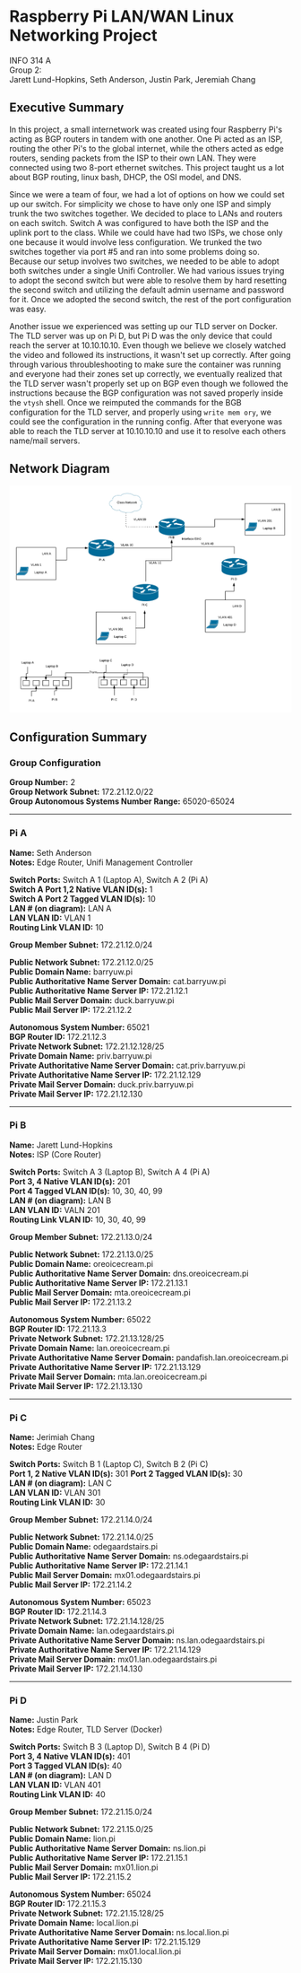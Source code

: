 # Raspberry Pi LAN/WAN Linux Networking Project
INFO 314 A  
Group 2:  
Jarett Lund-Hopkins, Seth Anderson, Justin Park, Jeremiah Chang  
  
## Executive Summary  

In this project, a small internetwork was created using four Raspberry Pi's acting as BGP routers in tandem with one another. One Pi acted as an ISP, routing the other Pi's to the global internet, while the others acted as edge routers, sending packets from the ISP to their own LAN. They were connected using two 8-port ethernet switches. This project taught us a lot about BGP routing, linux bash, DHCP, the OSI model, and DNS. 

Since we were a team of four, we had a lot of options on how we could set up our switch. For simplicity we chose to have only one ISP and simply trunk the two switches together. We decided to place to LANs and routers on each switch. Switch A was configured to have both the ISP and the uplink port to the class. While we could have had two ISPs, we chose only one because it would involve less configuration. We trunked the two switches together via port #5 and ran into some problems doing so. Because our setup involves two switches, we needed to be able to adopt both switches under a single Unifi Controller. We had various issues trying to adopt the second switch but were able to resolve them by hard resetting the second switch and utilizing the default admin username and password for it. Once we adopted the second switch, the rest of the port configuration was easy.
  
Another issue we experienced was setting up our TLD server on Docker. The TLD server was up on Pi D, but Pi D was the only device that could reach the server at 10.10.10.10. Even though we believe we closely watched the video and followed its instructions, it wasn't set up correctly. After going through various throubleshooting to make sure the container was running and everyone had their zones set up correctly, we eventually realized that the TLD server wasn't properly set up on BGP even though we followed the instructions because the BGP configuration was not saved properly inside the `vtysh` shell. Once we reimputed the commands for the BGB configuration for the TLD server, and properly using `write mem ory`, we could see the configuration in the running config. After that everyone was able to reach the TLD server at 10.10.10.10 and use it to resolve each others name/mail servers. 

## Network Diagram  
![](./resources/network.png)

## Configuration Summary  

### Group Configuration
**Group Number:** 2  
**Group Network Subnet:** 172.21.12.0/22  
**Group Autonomous Systems Number Range:** 65020-65024  

***

### Pi A
 
**Name:** Seth Anderson  
**Notes:** Edge Router, Unifi Management Controller  

**Switch Ports:** Switch A 1 (Laptop A), Switch A 2 (Pi A)  
**Switch A Port 1,2 Native VLAN ID(s):** 1  
**Switch A Port 2 Tagged VLAN ID(s):** 10  
**LAN # (on diagram):**  LAN A  
**LAN VLAN ID:** VLAN 1  
**Routing Link VLAN ID:** 10  

**Group Member Subnet:** 172.21.12.0/24  

**Public Network Subnet:** 172.21.12.0/25  
**Public Domain Name:** barryuw.pi  
**Public Authoritative Name Server Domain:** cat.barryuw.pi  
**Public Authoritative Name Server IP:** 172.21.12.1  
**Public Mail Server Domain:** duck.barryuw.pi  
**Public Mail Server IP:** 172.21.12.2  

**Autonomous System Number:** 65021  
**BGP Router ID:** 172.21.12.3  
**Private Network Subnet:**  172.21.12.128/25  
**Private Domain Name:** priv.barryuw.pi  
**Private Authoritative Name Server Domain:** cat.priv.barryuw.pi  
**Private Authoritative Name Server IP:** 172.21.12.129  
**Private Mail Server Domain:** duck.priv.barryuw.pi  
**Private Mail Server IP:** 172.21.12.130  

***

### Pi B
 
**Name:** Jarett Lund-Hopkins  
**Notes:** ISP (Core Router)   

**Switch Ports:** Switch A 3 (Laptop B), Switch A 4 (Pi A)  
**Port 3, 4 Native VLAN ID(s):** 201  
**Port 4 Tagged VLAN ID(s):**  10, 30, 40, 99  
**LAN # (on diagram):** LAN B  
**LAN VLAN ID:** VALN 201  
**Routing Link VLAN ID:** 10, 30, 40, 99  

**Group Member Subnet:** 172.21.13.0/24  

**Public Network Subnet:** 172.21.13.0/25  
**Public Domain Name:** oreoicecream.pi  
**Public Authoritative Name Server Domain:** dns.oreoicecream.pi  
**Public Authoritative Name Server IP:** 172.21.13.1  
**Public Mail Server Domain:** mta.oreoicecream.pi  
**Public Mail Server IP:** 172.21.13.2  

**Autonomous System Number:** 65022  
**BGP Router ID:** 172.21.13.3  
**Private Network Subnet:**  172.21.13.128/25  
**Private Domain Name:** lan.oreoicecream.pi  
**Private Authoritative Name Server Domain:** pandafish.lan.oreoicecream.pi  
**Private Authoritative Name Server IP:** 172.21.13.129  
**Private Mail Server Domain:** mta.lan.oreoicecream.pi  
**Private Mail Server IP:** 172.21.13.130  

***

### Pi C
 
**Name:** Jerimiah Chang  
**Notes:**  Edge Router  

**Switch Ports:** Switch B 1 (Laptop C), Switch B 2 (Pi C)  
**Port 1, 2 Native VLAN ID(s):** 301
**Port 2 Tagged VLAN ID(s):** 30  
**LAN # (on diagram):**  LAN C  
**LAN VLAN ID:** VLAN 301  
**Routing Link VLAN ID:** 30  

**Group Member Subnet:** 172.21.14.0/24  

**Public Network Subnet:** 172.21.14.0/25  
**Public Domain Name:** odegaardstairs.pi  
**Public Authoritative Name Server Domain:** ns.odegaardstairs.pi  
**Public Authoritative Name Server IP:** 172.21.14.1  
**Public Mail Server Domain:** mx01.odegaardstairs.pi  
**Public Mail Server IP:** 172.21.14.2   

**Autonomous System Number:** 65023  
**BGP Router ID:** 172.21.14.3  
**Private Network Subnet:**  172.21.14.128/25  
**Private Domain Name:** lan.odegaardstairs.pi  
**Private Authoritative Name Server Domain:** ns.lan.odegaardstairs.pi  
**Private Authoritative Name Server IP:** 172.21.14.129  
**Private Mail Server Domain:** mx01.lan.odegaardstairs.pi  
**Private Mail Server IP:** 172.21.14.130  

***

### Pi D
 
**Name:** Justin Park  
**Notes:**  Edge Router, TLD Server (Docker)  

**Switch Ports:** Switch B 3 (Laptop D), Switch B 4 (Pi D)  
**Port 3, 4 Native VLAN ID(s):** 401  
**Port 3 Tagged VLAN ID(s):** 40  
**LAN # (on diagram):** LAN D  
**LAN VLAN ID:** VLAN 401  
**Routing Link VLAN ID:** 40  

**Group Member Subnet:** 172.21.15.0/24  

**Public Network Subnet:** 172.21.15.0/25  
**Public Domain Name:** lion.pi  
**Public Authoritative Name Server Domain:** ns.lion.pi  
**Public Authoritative Name Server IP:** 172.21.15.1  
**Public Mail Server Domain:** mx01.lion.pi  
**Public Mail Server IP:** 172.21.15.2  

**Autonomous System Number:** 65024  
**BGP Router ID:** 172.21.15.3  
**Private Network Subnet:**  172.21.15.128/25  
**Private Domain Name:** local.lion.pi  
**Private Authoritative Name Server Domain:** ns.local.lion.pi  
**Private Authoritative Name Server IP:** 172.21.15.129  
**Private Mail Server Domain:** mx01.local.lion.pi  
**Private Mail Server IP:** 172.21.15.130  